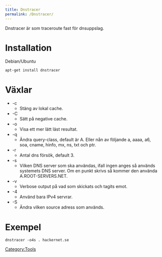 ```yaml
---
title: Dnstracer
permalink: /Dnstracer/
---
```


Dnstracer är som traceroute fast för dnsuppslag.

Installation
============

Debian/Ubuntu

`apt-get install dnstracer`

Växlar
======

-   -c
    -   Stäng av lokal cache.
-   -C
    -   Sätt på negative cache.
-   -o
    -   Visa ett mer lätt läst resultat.
-   -q
    -   Ändra query-class, default är A. Eller nån av följande a, aaaa,
        a6, soa, cname, hinfo, mx, ns, txt och ptr.
-   -r
    -   Antal dns försök, default 3.
-   -s
    -   Vilken DNS server som ska användas, ifall ingen anges så används
        systemets DNS server. Om en punkt skrivs så kommer den använda
        A.ROOT-SERVERS.NET.
-   -v
    -   Verbose output på vad som skickats och tagits emot.
-   -4
    -   Använd bara IPv4 servrar.
-   -S
    -   Ändra vilken source adress som används.

Exempel
=======

`dnstracer -o4s . hackernet.se`

[Category:Tools](/Category:Tools "wikilink")